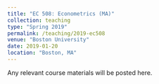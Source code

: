 ```yaml
---
title: "EC 508: Econometrics (MA)"
collection: teaching
type: "Spring 2019"
permalink: /teaching/2019-ec508
venue: "Boston University"
date: 2019-01-20
location: "Boston, MA"
---
```


Any relevant course materials will be posted here.
